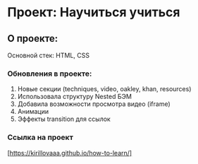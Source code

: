 # Проект: Научиться учиться

## О проекте:

Основной стек: HTML, CSS

### Обновления в проекте:

1. Новые секции (techniques, video, oakley, khan, resources)
2. Использовала структуру Nested БЭМ
3. Добавила возможности просмотра видео (iframe)
4. Анимации
5. Эффекты transition для ссылок

### Ссылка на проект

[https://kirillovaaa.github.io/how-to-learn/]
